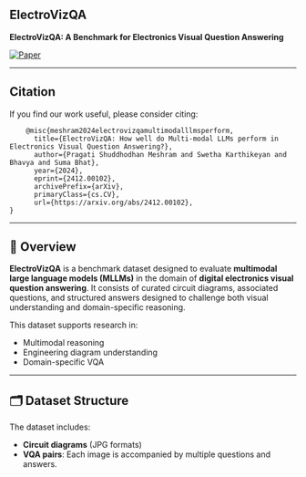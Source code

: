 ## ElectroVizQA 

**ElectroVizQA: A Benchmark for Electronics Visual Question Answering**

[![Paper](https://img.shields.io/badge/arXiv-2412.00102-b31b1b.svg)](https://arxiv.org/abs/2412.00102)

---

## Citation
If you find our work useful, please consider citing:
```
    @misc{meshram2024electrovizqamultimodalllmsperform,
      title={ElectroVizQA: How well do Multi-modal LLMs perform in Electronics Visual Question Answering?}, 
      author={Pragati Shuddhodhan Meshram and Swetha Karthikeyan and Bhavya and Suma Bhat},
      year={2024},
      eprint={2412.00102},
      archivePrefix={arXiv},
      primaryClass={cs.CV},
      url={https://arxiv.org/abs/2412.00102}, 
}
```
---

## 📘 Overview

**ElectroVizQA** is a benchmark dataset designed to evaluate **multimodal large language models (MLLMs)** in the domain of **digital electronics visual question answering**. It consists of curated circuit diagrams, associated questions, and structured answers designed to challenge both visual understanding and domain-specific reasoning.

This dataset supports research in:
- Multimodal reasoning
- Engineering diagram understanding
- Domain-specific VQA

---

## 🗂️ Dataset Structure

The dataset includes:
- **Circuit diagrams** (JPG formats)
- **VQA pairs**: Each image is accompanied by multiple questions and answers.

